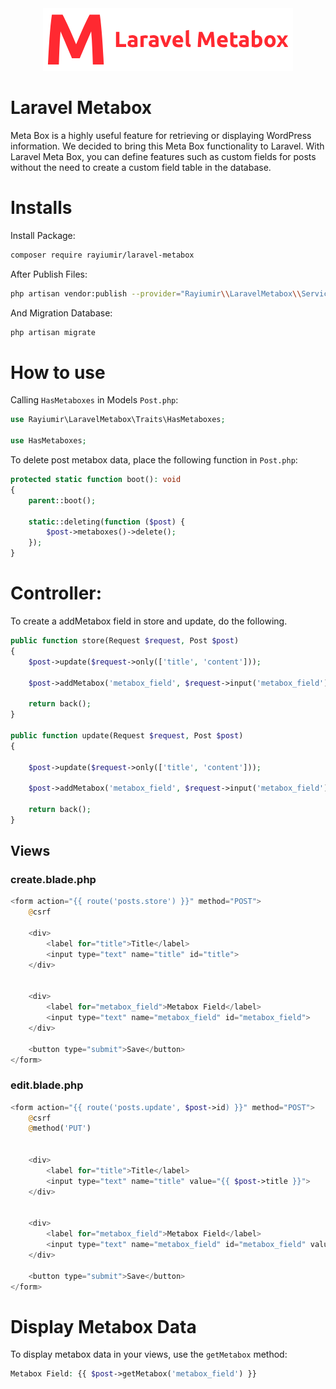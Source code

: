 <div align="center">
    <a href="https://github.com/Rayiumir/laravel-metabox" target="_blank">
        <img src="./art/Laravel-Metabox.png" alt="Laravel Metabox Logo">
    </a>
</div>

# Laravel Metabox

Meta Box is a highly useful feature for retrieving or displaying WordPress information. We decided to bring this Meta Box functionality to Laravel. With Laravel Meta Box, you can define features such as custom fields for posts without the need to create a custom field table in the database.

# Installs

Install Package:

```bash
composer require rayiumir/laravel-metabox
```

After Publish Files:

```bash
php artisan vendor:publish --provider="Rayiumir\\LaravelMetabox\\ServiceProvider\\MetaboxServiceProvider"
```

And Migration Database:

```bash
php artisan migrate
```

# How to use

Calling `HasMetaboxes` in Models `Post.php`:

```php
use Rayiumir\LaravelMetabox\Traits\HasMetaboxes;

use HasMetaboxes;
```

To delete post metabox data, place the following function in `Post.php`:

```php
protected static function boot(): void
{
    parent::boot();

    static::deleting(function ($post) {
        $post->metaboxes()->delete();
    });
}
```

# Controller:

To create a addMetabox field in store and update, do the following.

```php
public function store(Request $request, Post $post)
{
    $post->update($request->only(['title', 'content']));

    $post->addMetabox('metabox_field', $request->input('metabox_field'));

    return back();
}

public function update(Request $request, Post $post)
{

    $post->update($request->only(['title', 'content']));

    $post->addMetabox('metabox_field', $request->input('metabox_field'));

    return back();
}
```

## Views

### create.blade.php

```php
<form action="{{ route('posts.store') }}" method="POST">
    @csrf

    <div>
        <label for="title">Title</label>
        <input type="text" name="title" id="title">
    </div>


    <div>
        <label for="metabox_field">Metabox Field</label>
        <input type="text" name="metabox_field" id="metabox_field">
    </div>

    <button type="submit">Save</button>
</form>
```

### edit.blade.php

```php
<form action="{{ route('posts.update', $post->id) }}" method="POST">
    @csrf
    @method('PUT')


    <div>
        <label for="title">Title</label>
        <input type="text" name="title" value="{{ $post->title }}">
    </div>


    <div>
        <label for="metabox_field">Metabox Field</label>
        <input type="text" name="metabox_field" id="metabox_field" value="{{ $post->getMetabox('metabox_field') }}">
    </div>

    <button type="submit">Save</button>
</form>
```

# Display Metabox Data

To display metabox data in your views, use the `getMetabox` method:

```php
Metabox Field: {{ $post->getMetabox('metabox_field') }}
```
